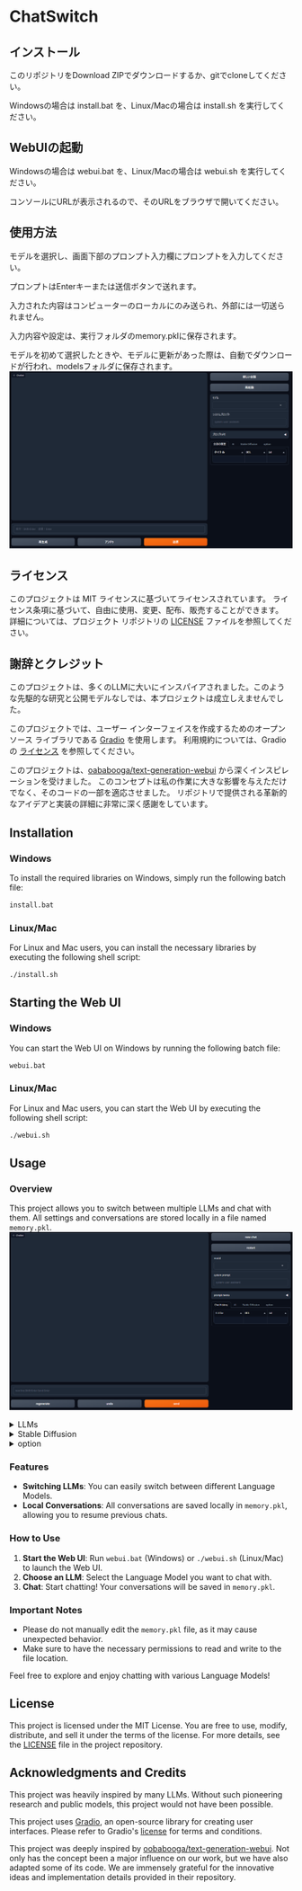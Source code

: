 # ChatSwitch

## インストール

このリポジトリをDownload ZIPでダウンロードするか、gitでcloneしてください。

Windowsの場合は install.bat を、Linux/Macの場合は install.sh を実行してください。

## WebUIの起動

Windowsの場合は webui.bat を、Linux/Macの場合は webui.sh を実行してください。

コンソールにURLが表示されるので、そのURLをブラウザで開いてください。

## 使用方法

モデルを選択し、画面下部のプロンプト入力欄にプロンプトを入力してください。

プロンプトはEnterキーまたは送信ボタンで送れます。

入力された内容はコンピューターのローカルにのみ送られ、外部には一切送られません。

入力内容や設定は、実行フォルダのmemory.pklに保存されます。

モデルを初めて選択したときや、モデルに更新があった際は、自動でダウンロードが行われ、modelsフォルダに保存されます。
![](SS5.png)

## ライセンス

このプロジェクトは MIT ライセンスに基づいてライセンスされています。 ライセンス条項に基づいて、自由に使用、変更、配布、販売することができます。 詳細については、プロジェクト リポジトリの [LICENSE](LICENSE) ファイルを参照してください。

## 謝辞とクレジット

このプロジェクトは、多くのLLMに大いにインスパイアされました。このような先駆的な研究と公開モデルなしでは、本プロジェクトは成立しえませんでした。

このプロジェクトでは、ユーザー インターフェイスを作成するためのオープンソース ライブラリである [Gradio](https://gradio.app/) を使用します。 利用規約については、Gradio の [ライセンス](https://github.com/gradio-app/gradio/blob/master/LICENSE) を参照してください。

このプロジェクトは、[oababooga/text-generation-webui](https://github.com/oababooga/text-generation-webui/) から深くインスピレーションを受けました。 このコンセプトは私の作業に大きな影響を与えただけでなく、そのコードの一部を適応させました。 リポジトリで提供される革新的なアイデアと実装の詳細に非常に深く感謝をしています。

## Installation

### Windows

To install the required libraries on Windows, simply run the following batch file:

```bash
install.bat
```

### Linux/Mac

For Linux and Mac users, you can install the necessary libraries by executing the following shell script:

```bash
./install.sh
```

## Starting the Web UI

### Windows

You can start the Web UI on Windows by running the following batch file:

```bash
webui.bat
```

### Linux/Mac

For Linux and Mac users, you can start the Web UI by executing the following shell script:

```bash
./webui.sh
```

## Usage
### Overview

This project allows you to switch between multiple LLMs and chat with them. All settings and conversations are stored locally in a file named `memory.pkl`.
![](SS1.png)
<details><summary>LLMs</summary>

![](SS2.png)
</details>
<details><summary>Stable Diffusion</summary>

![](SS3.png)
</details>
<details><summary>option</summary>

![](SS4.png)
</details>

### Features

- **Switching LLMs**: You can easily switch between different Language Models.
- **Local Conversations**: All conversations are saved locally in `memory.pkl`, allowing you to resume previous chats.
 
### How to Use

1. **Start the Web UI**: Run `webui.bat` (Windows) or `./webui.sh` (Linux/Mac) to launch the Web UI.
2. **Choose an LLM**: Select the Language Model you want to chat with.
3. **Chat**: Start chatting! Your conversations will be saved in `memory.pkl`.

### Important Notes

- Please do not manually edit the `memory.pkl` file, as it may cause unexpected behavior.
- Make sure to have the necessary permissions to read and write to the file location.

Feel free to explore and enjoy chatting with various Language Models!

## License

This project is licensed under the MIT License. You are free to use, modify, distribute, and sell it under the terms of the license. For more details, see the [LICENSE](LICENSE) file in the project repository.

## Acknowledgments and Credits

This project was heavily inspired by many LLMs. Without such pioneering research and public models, this project would not have been possible.

This project uses [Gradio](https://gradio.app/), an open-source library for creating user interfaces. Please refer to Gradio's [license](https://github.com/gradio-app/gradio/blob/master/LICENSE) for terms and conditions.

This project was deeply inspired by [oobabooga/text-generation-webui](https://github.com/oobabooga/text-generation-webui/). Not only has the concept been a major influence on our work, but we have also adapted some of its code. We are immensely grateful for the innovative ideas and implementation details provided in their repository.

